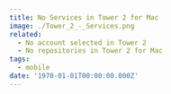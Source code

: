 ```yaml
---
title: No Services in Tower 2 for Mac
image: ./Tower_2_-_Services.png
related:
  - No account selected in Tower 2
  - No repositories in Tower 2 for Mac
tags:
  - mobile
date: '1970-01-01T00:00:00.000Z'
---
```


